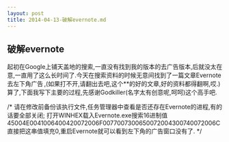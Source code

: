 ```yaml
---
layout: post
title: 2014-04-13-破解evernote.md
---
```


## 破解evernote

起初在Google上铺天盖地的搜索,一直没有找到我的版本的去广告版本,后就没太在意,一直用了这么长时间了.今天在搜索资料的时候无意间找到了一篇文章Evernote去左下角广告 ,(如果打不开,请翻出去吧,这个**的好的文章,好的资料都得翻啊,哎.)算了,下面我写下主要的过程,先感谢Godkiller(名字太有创意呢,呵呵)这个高手吧.

/*
请在修改前备份该执行文件,任务管理器中查看是否还存在Evernote的进程,有的话要全部关闭;
打开WINHEX载入Evernote.exe搜索16进制值
45004E0041006400420072006F0077007300650072004300740072006C
直接把这串值填充0,重启Evernote就可以看到左下角的广告窗口没有了.
*/

